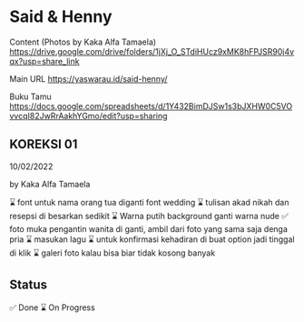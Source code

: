 # Said & Henny

Content (Photos by Kaka Alfa Tamaela)
https://drive.google.com/drive/folders/1jXj_O_STdiHUcz9xMK8hFPJSR90j4vqx?usp=share_link

Main URL
https://yaswarau.id/said-henny/ 

Buku Tamu
https://docs.google.com/spreadsheets/d/1Y432BimDJSw1s3bJXHW0C5VOvvcqI82JwRrAakhYGmo/edit?usp=sharing

## KOREKSI 01
10/02/2022

by Kaka Alfa Tamaela


⌛ font untuk nama orang tua diganti  font wedding
⌛ tulisan akad nikah dan resepsi di besarkan sedikit
⌛ Warna putih background ganti warna nude
✅ foto muka pengantin wanita di ganti, ambil dari foto yang sama saja denga pria
⌛ masukan lagu
⌛ untuk konfirmasi kehadiran di buat option jadi tinggal di klik
⌛ galeri foto kalau bisa biar tidak kosong banyak

## Status
✅ Done
⌛ On Progress